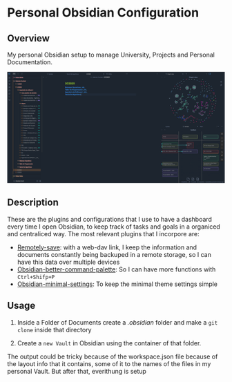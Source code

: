 # Personal Obsidian Configuration
## Overview
My personal Obsidian setup to manage University, Projects and Personal Documentation. 

![Dashboard](dashboard.png)
## Description

These are the plugins and configurations that I use to have a dashboard every time I open Obsidian, to keep track of tasks and goals in a organiced and centraliced way.
The most relevant plugins that I incorpore are:
- [Remotely-save](https://github.com/remotely-save/remotely-save): with a web-dav link, I keep the information and documents constantly being backuped in a remote storage, so I can have this data over multiple devices
- [Obsidian-better-command-palette](https://github.com/AlexBieg/obsidian-better-command-palette): So I can have more functions with ```Ctrl+Shifp+P```
- [Obsidian-minimal-settings](https://github.com/kepano/obsidian-minimal-settings): To keep the minimal theme settings simple

## Usage
1. Inside a Folder of Documents create a _.obsidian_ folder and make a ```git clone``` inside that directory

2. Create a ```new Vault``` in Obsidian using the container of that folder.

The output could be tricky because of the workspace.json file because of the layout info that it contains, some of it to the names of the files in my personal Vault. But after that, everithung is setup